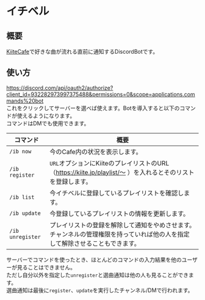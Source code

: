 # イチベル
## 概要
[KiiteCafe](https://cafe.kiite.jp)で好きな曲が流れる直前に通知するDiscordBotです。  

## 使い方
https://discord.com/api/oauth2/authorize?client_id=932282973997375488&permissions=0&scope=applications.commands%20bot  
これをクリックしてサーバーを選べば使えます。Botを導入すると以下のコマンドが使えるようになります。  
コマンドはDMでも使用できます。  

| コマンド         | 概要                                                                                                                         |
| ---------------- | ---------------------------------------------------------------------------------------------------------------------------- |
| `/ib now`        | 今のCafe内の状況を表示します。                                                                                               |
| `/ib register`   | `URL`オプションにKiiteのプレイリストのURL（https://kiite.jp/playlist/〜 ）を入れるとそのリストを登録します。                 |
| `/ib list`       | 今イチベルに登録しているプレイリストを確認します。                                                                           |
| `/ib update`     | 今登録しているプレイリストの情報を更新します。                                                                               |
| `/ib unregister` | プレイリストの登録を解除して通知をやめさせます。チャンネルの管理権限を持っていれば他の人を指定して解除させることもできます。 |

サーバーでコマンドを使ったとき、ほとんどのコマンドの入力結果を他のユーザーが見ることはできません。  
ただし自分以外を指定した`unregister`と選曲通知は他の人も見ることができます。  
選曲通知は最後に`register`、`update`を実行したチャンネル/DMで行われます。  
